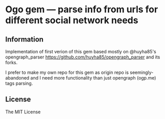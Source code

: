 # Ogo gem — parse info from urls for different social network needs

## Information

Implementation of first verion of this gem based mostly on @huyha85's opengraph_parser
https://github.com/huyha85/opengraph_parser and its forks.

I prefer to make my own repo for this gem as origin repo is seemingly-abandoned and
I need more functionality than just opengraph (ogp.me) tags parsing.

## License

The MIT License
